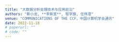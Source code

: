 ```yaml
---
title: "大数据分析处理技术与应用前沿"
authors: "靳小龙, **李紫宣**, 程学旗, 任伟澄"
venue: "COMMUNICATIONS OF THE CCF，中国计算机学会通讯"
date: 2022-11-18
# paperurl: ""
# code: ""
---
```

